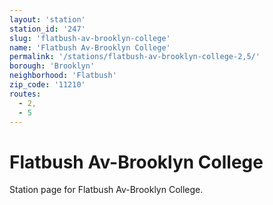 ```yaml
---
layout: 'station'
station_id: '247'
slug: 'flatbush-av-brooklyn-college'
name: 'Flatbush Av-Brooklyn College'
permalink: '/stations/flatbush-av-brooklyn-college-2,5/'
borough: 'Brooklyn'
neighborhood: 'Flatbush'
zip_code: '11210'
routes:
  - 2,
  - 5
---
```

# Flatbush Av-Brooklyn College

Station page for Flatbush Av-Brooklyn College.
